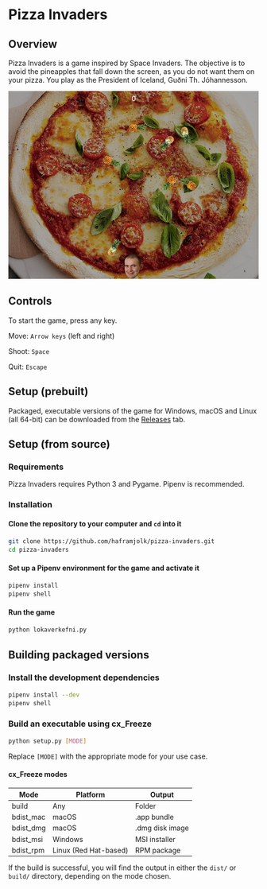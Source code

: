 # Pizza Invaders

## Overview

Pizza Invaders is a game inspired by Space Invaders. The objective is to avoid the pineapples that fall down the screen, as you do not want them on your pizza. You play as the President of Iceland, Guðni Th. Jóhannesson.

![Screen Shot of Pizza Invaders](game.png)

## Controls

To start the game, press any key.

Move: `Arrow keys` (left and right)

Shoot: `Space`

Quit: `Escape`

## Setup (prebuilt)

Packaged, executable versions of the game for Windows, macOS and Linux (all 64-bit) can be downloaded from the [Releases](https://github.com/reyniraron/pizza-invaders/releases) tab.

## Setup (from source)

### Requirements

Pizza Invaders requires Python 3 and Pygame. Pipenv is recommended.

### Installation

#### Clone the repository to your computer and `cd` into it

```bash
git clone https://github.com/haframjolk/pizza-invaders.git
cd pizza-invaders
```

#### Set up a Pipenv environment for the game and activate it

```bash
pipenv install
pipenv shell
```

#### Run the game

```bash
python lokaverkefni.py
```

## Building packaged versions

### Install the development dependencies

```bash
pipenv install --dev
pipenv shell
```

### Build an executable using cx_Freeze

```bash
python setup.py [MODE]
```

Replace `[MODE]` with the appropriate mode for your use case.

#### cx_Freeze modes

| Mode      | Platform              | Output          |
| --------- | --------------------- | --------------- |
| build     | Any                   | Folder          |
| bdist_mac | macOS                 | .app bundle     |
| bdist_dmg | macOS                 | .dmg disk image |
| bdist_msi | Windows               | MSI installer   |
| bdist_rpm | Linux (Red Hat-based) | RPM package     |

If the build is successful, you will find the output in either the `dist/` or `build/` directory, depending on the mode chosen.
